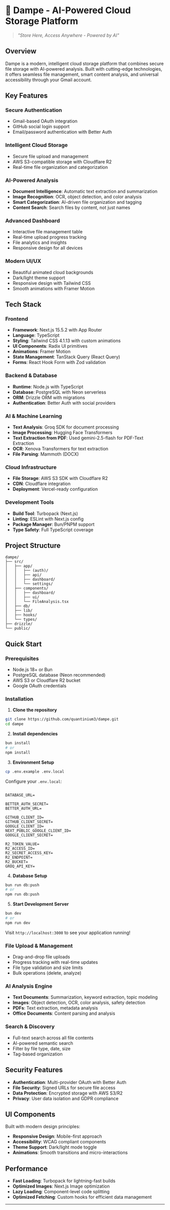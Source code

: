 # 🌊 Dampe - AI-Powered Cloud Storage Platform

> *"Store Here, Access Anywhere - Powered by AI"*  

## Overview

Dampe is a modern, intelligent cloud storage platform that combines secure file storage with AI-powered analysis. Built with cutting-edge technologies, it offers seamless file management, smart content analysis, and universal accessibility through your Gmail account.

## Key Features

### **Secure Authentication**
- Gmail-based OAuth integration
- GitHub social login support
- Email/password authentication with Better Auth

### **Intelligent Cloud Storage**
- Secure file upload and management
- AWS S3-compatible storage with Cloudflare R2
- Real-time file organization and categorization

### **AI-Powered Analysis**
- **Document Intelligence**: Automatic text extraction and summarization
- **Image Recognition**: OCR, object detection, and color analysis
- **Smart Categorization**: AI-driven file organization and tagging
- **Content Search**: Search files by content, not just names

### **Advanced Dashboard**
- Interactive file management table
- Real-time upload progress tracking
- File analytics and insights
- Responsive design for all devices

### **Modern UI/UX**
- Beautiful animated cloud backgrounds
- Dark/light theme support
- Responsive design with Tailwind CSS
- Smooth animations with Framer Motion

## Tech Stack

### **Frontend**
- **Framework**: Next.js 15.5.2 with App Router
- **Language**: TypeScript
- **Styling**: Tailwind CSS 4.1.13 with custom animations
- **UI Components**: Radix UI primitives
- **Animations**: Framer Motion
- **State Management**: TanStack Query (React Query)
- **Forms**: React Hook Form with Zod validation

### **Backend & Database**
- **Runtime**: Node.js with TypeScript
- **Database**: PostgreSQL with Neon serverless
- **ORM**: Drizzle ORM with migrations
- **Authentication**: Better Auth with social providers

### **AI & Machine Learning**
- **Text Analysis**: Groq SDK for document processing
- **Image Processing**: Hugging Face Transformers
- **Text Extraction from PDF**: Used gemini-2.5-flash for PDF-Text Extraction
- **OCR**: Xenova Transformers for text extraction
- **File Parsing**: Mammoth (DOCX)

### **Cloud Infrastructure**
- **File Storage**: AWS S3 SDK with Cloudflare R2
- **CDN**: Cloudflare integration
- **Deployment**: Vercel-ready configuration

### **Development Tools**
- **Build Tool**: Turbopack (Next.js)
- **Linting**: ESLint with Next.js config
- **Package Manager**: Bun/PNPM support
- **Type Safety**: Full TypeScript coverage

## Project Structure

```
dampe/
├── src/
│   ├── app/               
│   │   ├── (auth)/          
│   │   ├── api/              
│   │   ├── dashboard/         
│   │   └── settings/           
│   ├── components/           
│   │   ├── dashboard/         
│   │   ├── ui/               
│   │   └── FileAnalysis.tsx  
│   ├── db/                  
│   ├── lib/                 
│   ├── hooks/                
│   └── types/                
├── drizzle/                 
└── public/                 
```

## Quick Start

### Prerequisites
- Node.js 18+ or Bun
- PostgreSQL database (Neon recommended)
- AWS S3 or Cloudflare R2 bucket
- Google OAuth credentials

### Installation

1. **Clone the repository**
```bash
git clone https://github.com/quantinium3/dampe.git
cd dampe
```

2. **Install dependencies**
```bash
bun install
# or
npm install
```

3. **Environment Setup**
```bash
cp .env.example .env.local
```

Configure your `.env.local`:
```env

DATABASE_URL=

BETTER_AUTH_SECRET=
BETTER_AUTH_URL=

GITHUB_CLIENT_ID=
GITHUB_CLIENT_SECRET=
GOOGLE_CLIENT_ID=
NEXT_PUBLIC_GOOGLE_CLIENT_ID=
GOOGLE_CLIENT_SECRET=

R2_TOKEN_VALUE=
R2_ACCESS_ID=
R2_SECRET_ACCESS_KEY=
R2_ENDPOINT=
R2_BUCKET=
GROQ_API_KEY=

```

4. **Database Setup**
```bash
bun run db:push
# or
npm run db:push
```

5. **Start Development Server**
```bash
bun dev
# or
npm run dev
```

Visit `http://localhost:3000` to see your application running!


### File Upload & Management
- Drag-and-drop file uploads
- Progress tracking with real-time updates
- File type validation and size limits
- Bulk operations (delete, analyze)

### AI Analysis Engine
- **Text Documents**: Summarization, keyword extraction, topic modeling
- **Images**: Object detection, OCR, color analysis, safety detection
- **PDFs**: Text extraction, metadata analysis
- **Office Documents**: Content parsing and analysis

### Search & Discovery
- Full-text search across all file contents
- AI-powered semantic search
- Filter by file type, date, size
- Tag-based organization

## Security Features

- **Authentication**: Multi-provider OAuth with Better Auth
- **File Security**: Signed URLs for secure file access
- **Data Protection**: Encrypted storage with AWS S3/R2
- **Privacy**: User data isolation and GDPR compliance

## UI Components

Built with modern design principles:
- **Responsive Design**: Mobile-first approach
- **Accessibility**: WCAG compliant components
- **Theme Support**: Dark/light mode toggle
- **Animations**: Smooth transitions and micro-interactions

## Performance

- **Fast Loading**: Turbopack for lightning-fast builds
- **Optimized Images**: Next.js Image optimization
- **Lazy Loading**: Component-level code splitting
- **Optimized Fetching**: Custom hooks for efficient data management


---
